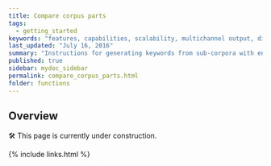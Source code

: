 ```yaml
---
title: Compare corpus parts
tags:
  - getting_started
keywords: "features, capabilities, scalability, multichannel output, dita, hats, comparison, benefits"
last_updated: "July 16, 2016"
summary: "Instructions for generating keywords from sub-corpora with encoded meta-data using DocuScope CA."
published: true
sidebar: mydoc_sidebar
permalink: compare_corpus_parts.html
folder: functions
---
```


## Overview

<a>&#128736;</a> This page is currently under construction.

{% include links.html %}
